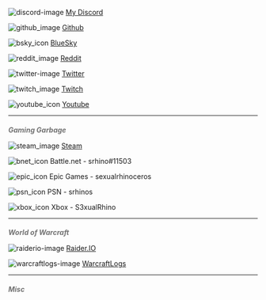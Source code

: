 ![discord-image](https://user-images.githubusercontent.com/6531393/124417398-e9b1f780-dd0d-11eb-96c6-562c6afd9c32.png) [My Discord](https://discord.gg/rhino)

![github_image](https://github.com/Rhinos-Place/rhinos.place/assets/6531393/9f186c36-121b-4607-a127-44d95a0932f2) [Github](https://github.com/srhinos)

![bsky_icon](https://github.com/Rhinos-Place/rhinos.place/assets/6531393/2e4b4eac-48a4-4030-b2ed-007b35bcb7f4) [BlueSky](https://bsky.app/profile/rhinos.place)

![reddit_image](https://github.com/Rhinos-Place/rhinos.place/assets/6531393/dc0c1000-5c0c-4f8c-9d47-66bbf7bce483) [Reddit](https://reddit.com/user/sexualrhinoceros)

![twitter-image](https://user-images.githubusercontent.com/6531393/124417740-b1f77f80-dd0e-11eb-8fbe-32ad30a2b047.png) [Twitter](https://twitter.com/SexualRhino_)

![twitch_image](https://github.com/Rhinos-Place/rhinos.place/assets/6531393/c9bd15c1-e3af-4085-ae92-653d5e067a9f) [Twitch](https://www.twitch.tv/s3xualrhinoceros)

![youtube_icon](https://github.com/Rhinos-Place/rhinos.place/assets/6531393/4dba9bbb-e03a-41d2-b942-495df7e7e06e) [Youtube](https://www.youtube.com/channel/UCNhHPGs7JnYaOHvthTyr9Nw)

---
<h5 id="recruit-minor" style="margin-bottom: 15px;color: #737373;">Gaming Garbage</h5>

![steam_image](https://github.com/Rhinos-Place/rhinos.place/assets/6531393/d8e9185b-d6ec-41ce-b5df-d12ed9c26eaa) [Steam](https://steamcommunity.com/id/sexualrhinoceros/)

![bnet_icon](https://github.com/Rhinos-Place/rhinos.place/assets/6531393/08badfbb-a997-42ee-99a3-6fe9533e34a4) Battle.net - srhino#11503

![epic_icon](https://github.com/Rhinos-Place/rhinos.place/assets/6531393/fc7b8615-496f-4a20-b796-2f91b3169e51) Epic Games - sexualrhinoceros

![psn_icon](https://github.com/Rhinos-Place/rhinos.place/assets/6531393/99b4f5ef-dc60-422c-9496-ce7e004ce264) PSN - srhinos

![xbox_icon](https://github.com/Rhinos-Place/rhinos.place/assets/6531393/82ef83df-826f-4eeb-b780-9eb90f1ff205) Xbox - S3xualRhino

---

<h5 id="recruit-minor" style="margin-bottom: 15px;color: #737373;">World of Warcraft</h5>

![raiderio-image](https://user-images.githubusercontent.com/6531393/124417413-f1719c00-dd0d-11eb-9562-85c802728329.png) [Raider.IO](https://raider.io/characters/us/area-52/Zonesama)

![warcraftlogs-image](https://user-images.githubusercontent.com/6531393/124417760-b885f700-dd0e-11eb-9415-547ea5f4dc85.png) [WarcraftLogs](https://www.warcraftlogs.com/character/id/67880956)

---
<h5 id="recruit-minor" style="margin-bottom: 15px;color: #737373;">Misc</h5>


<style type="text/css">
  blockquote {
    border-left: 3px solid #DBDBDB;
  }
  section{
      margin-top: 0px;
  }
  section #title{
      margin: 0px;
  }
</style>

<script src="http://code.jquery.com/jquery-1.4.2.min.js"></script>

<script> 
    document.getElementById("header").remove();
    document.getElementsByClassName("credits left")[0].remove();
    document.getElementsByClassName("credits right")[0].remove();
    document.querySelector("#title > h1:nth-child(1)").innerHTML = '<img alt="main-logo" id="main-logo" style="display: block;margin-left: auto;margin-right: auto;width: 22%;" src="https://github.com/Rhinos-Place/rhinos.place/assets/6531393/ec8ff680-f943-487f-8b37-c0a102d41a90">';
</script>
